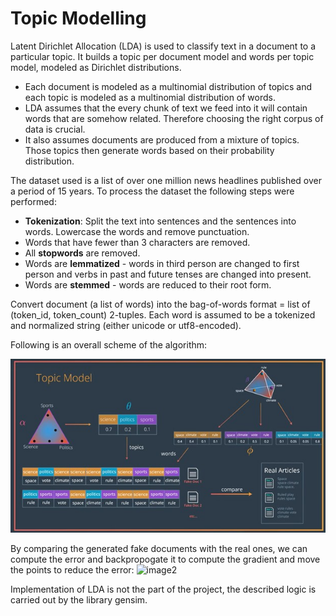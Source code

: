 # Topic Modelling

Latent Dirichlet Allocation (LDA) is used to classify text in a document to a particular topic. It builds a topic per document model and words per topic model, modeled as Dirichlet distributions. 

* Each document is modeled as a multinomial distribution of topics and each topic is modeled as a multinomial distribution of words.
* LDA assumes that the every chunk of text we feed into it will contain words that are somehow related. Therefore choosing the right corpus of data is crucial. 
* It also assumes documents are produced from a mixture of topics. Those topics then generate words based on their probability distribution. 

The dataset used is a list of over one million news headlines published over a period of 15 years.
To process the dataset the following steps were performed:

* **Tokenization**: Split the text into sentences and the sentences into words. Lowercase the words and remove punctuation.
* Words that have fewer than 3 characters are removed.
* All **stopwords** are removed.
* Words are **lemmatized** - words in third person are changed to first person and verbs in past and future tenses are changed into present.
* Words are **stemmed** - words are reduced to their root form.

Convert document (a list of words) into the bag-of-words format = list of (token_id, token_count) 2-tuples. Each word is assumed to be a tokenized and normalized string (either unicode or utf8-encoded). 

Following is an overall scheme of the algorithm: 

[image1]: ./LDA.jpg
[image2]: ./training.jpg

![image1]

By comparing the generated fake documents with the real ones, we can compute the error and backpropogate it to compute the gradient and move the points to reduce the error:
![image2]

Implementation of LDA is not the part of the project, the described logic is carried out by the library gensim. 
